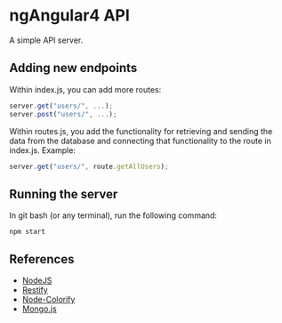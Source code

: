 # ngAngular4 API

A simple API server.

## Adding new endpoints

 Within index.js, you can add more routes:

```javascript
server.get("users/", ...);
server.post("users/", ...);
```

 Within routes.js, you add the functionality for retrieving and sending the data from the database and connecting that functionality to the route in index.js.  Example:

```javascript
server.get("users/", route.getAllUsers);
```

## Running the server

In git bash (or any terminal), run the following command:

```console
npm start
```

## References

* [NodeJS](http://nodejs.org/)
* [Restify](http://restify.com/)
* [Node-Colorify](https://www.npmjs.com/package/node-colorify)
* [Mongo.js](https://www.npmjs.com/package/mongojs)
